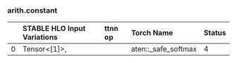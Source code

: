 
### arith.constant


||STABLE HLO Input Variations|ttnn op|Torch Name|Status|
| :--- | :--- | :--- | :--- | :--- |
|0|Tensor<[1]>,<br>||aten::_safe_softmax|4|
